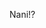 Nani⁉️
<!---
thisthrowaway/thisthrowaway is a ✨ special ✨ repository because its `README.md` (this file) appears on your GitHub profile.
You can click the Preview link to take a look at your changes.
--->
